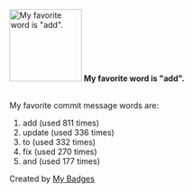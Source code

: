 <img src="https://my-badges.github.io/my-badges/favorite-word.png" alt="My favorite word is &quot;add&quot;." title="My favorite word is &quot;add&quot;." width="128">
<strong>My favorite word is &quot;add&quot;.</strong>
<br><br>

My favorite commit message words are:

1. add (used 811 times)
2. update (used 336 times)
3. to (used 332 times)
4. fix (used 270 times)
5. and (used 177 times)


Created by <a href="https://github.com/my-badges/my-badges">My Badges</a>